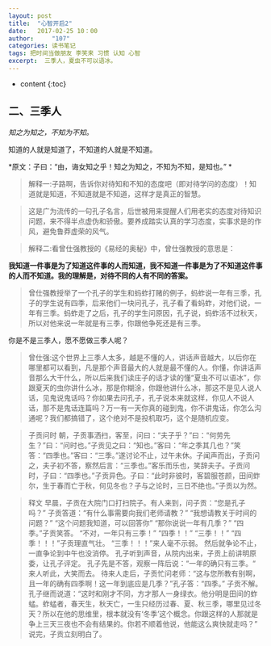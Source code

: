 ```yaml
---
layout: post
title:  "心智开启2"
date:   2017-02-25 10：00
author:     "107"
categories: 读书笔记
tags: 把时间当做朋友 李笑来 习惯 认知 心智 
excerpt:  三季人，夏虫不可以语冰。
---
```

* content
{:toc}

## 二、三季人

*知之为知之，不知为不知。*

知道的人就是知道了，不知道的人就是不知道。

*原文：子曰：“由，诲女知之乎！知之为知之，不知为不知，是知也。” *

> 解释一:子路啊，告诉你对待知和不知的态度吧（即对待学问的态度）！知道就是知道，不知道就是不知道，这样才是真正的智慧。

> 这是广为流传的一句孔子名言，后世被用来提醒人们用老实的态度对待知识问题，来不得半点虚伪和骄傲。要养成踏实认真的学习态度，实事求是的作风，避免鲁莽虚荣的风气。

> 解释二:看曾仕强教授的《易经的奥秘》中，曾仕强教授的意思是：

**我知道一件事是为了知道这件事的人而知道，我不知道一件事是为了不知道这件事的人而不知道。我的理解是，对待不同的人有不同的答案。**

> 曾仕强教授举了一个孔子的学生和蚂蚱打赌的例子，蚂蚱说一年有三季，孔子的学生说有四季，后来他们一块问孔子，孔子看了看蚂蚱，对他们说，一年有三季。蚂蚱走了之后，孔子的学生问原因，孔子说，蚂蚱活不过秋天，所以对他来说一年就是有三季，你跟他争死还是有三季。

你是不是三季人，愿不愿做三季人呢？

>曾仕强:这个世界上三季人太多，越是不懂的人，讲话声音越大，以后你在哪里都可以看到，凡是那个声音最大的人就是最不懂的人。你懂，你讲话声音那么大干什么，所以后来我们读庄子的话才读的懂“夏虫不可以语冰”，你跟夏天的虫你讲什么冰，那是你糊涂，你跟他讲什么冰，那这不是见人说人话，见鬼说鬼话吗？你如果去问孔子，孔子说本来就这样，你见人不说人话，那不是鬼话连篇吗？万一有一天你真的碰到鬼，你不讲鬼话，你怎么沟通呢？我们都搞错了，这个绝对不是投机取巧，这个是随机应变。

>子贡问时
朝，子贡事洒扫，客至，问曰：“夫子乎？”曰：“何劳先生？”曰：“问时也。”子贡见之曰：“知也。”客曰：“年之季其几也？”笑答：“四季也。”客曰：“三季。”遂讨论不止，过午未休。子闻声而出，子贡问之，夫子初不答，察然后言：“三季也。”客乐而乐也，笑辞夫子。子贡问时，子曰：“四季也。”子贡异色。子曰：“此时非彼时，客碧服苍颜，田间蚱尔，生于春而亡于秋，何见冬也？子与之论时，三日不绝也。”子贡以为然。

> 释文
早晨，子贡在大院门口打扫院子。有人来到，问子贡：“您是孔子吗？”
子贡答道：“有什么事需要向我们老师请教？”
“我想请教关于时间的问题？”
“这个问题我知道，可以回答你”
“那你说说一年有几季？”
“四季。”子贡笑答。
“不对，一年只有三季！”
“四季！！”
“三季！！”
“四季！！！”子贡理直气壮。
“三季！！！”来人毫不示弱。
然后就争论不止，一直争论到中午也没消停。
孔子听到声音，从院内出来，子贡上前讲明原委，让孔子评定。
孔子先是不答，观察一阵后说：“一年的确只有三季。“
来人听此，大笑而去。
待来人走后，子贡忙问老师：“这与您所教有别啊，且一年的确有四季啊！这一年到底应是几季？”孔子答：“四季。”
子贡不解。孔子继而说道：“这时和刚才不同，方才那人一身绿衣。他分明是田间的蚱蜢。蚱蜢者，春天生，秋天亡，一生只经历过春、夏、秋三季，哪里见过冬天？所以在他的思维里，根本就没有‘冬季’这个概念。你跟这样的人那就是争上三天三夜也不会有结果的。你若不顺着他说，他能这么爽快就走吗？”
说完，子贡立刻明白了。


